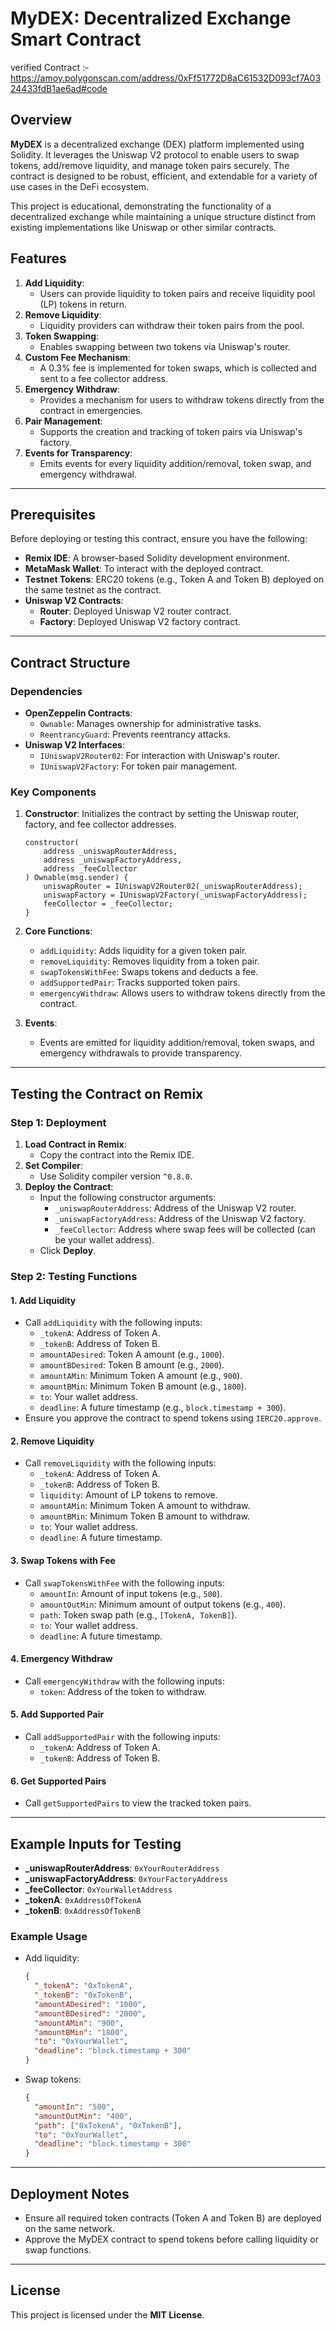 # MyDEX: Decentralized Exchange Smart Contract
verified Contract :- https://amoy.polygonscan.com/address/0xFf51772D8aC61532D093cf7A0324433fdB1ae6ad#code

## Overview
**MyDEX** is a decentralized exchange (DEX) platform implemented using Solidity. It leverages the Uniswap V2 protocol to enable users to swap tokens, add/remove liquidity, and manage token pairs securely. The contract is designed to be robust, efficient, and extendable for a variety of use cases in the DeFi ecosystem.

This project is educational, demonstrating the functionality of a decentralized exchange while maintaining a unique structure distinct from existing implementations like Uniswap or other similar contracts.

## Features
1. **Add Liquidity**: 
   - Users can provide liquidity to token pairs and receive liquidity pool (LP) tokens in return.
2. **Remove Liquidity**:
   - Liquidity providers can withdraw their token pairs from the pool.
3. **Token Swapping**:
   - Enables swapping between two tokens via Uniswap's router.
4. **Custom Fee Mechanism**:
   - A 0.3% fee is implemented for token swaps, which is collected and sent to a fee collector address.
5. **Emergency Withdraw**:
   - Provides a mechanism for users to withdraw tokens directly from the contract in emergencies.
6. **Pair Management**:
   - Supports the creation and tracking of token pairs via Uniswap's factory.
7. **Events for Transparency**:
   - Emits events for every liquidity addition/removal, token swap, and emergency withdrawal.

---

## Prerequisites
Before deploying or testing this contract, ensure you have the following:
- **Remix IDE**: A browser-based Solidity development environment.
- **MetaMask Wallet**: To interact with the deployed contract.
- **Testnet Tokens**: ERC20 tokens (e.g., Token A and Token B) deployed on the same testnet as the contract.
- **Uniswap V2 Contracts**:
  - **Router**: Deployed Uniswap V2 router contract.
  - **Factory**: Deployed Uniswap V2 factory contract.

---

## Contract Structure

### Dependencies
- **OpenZeppelin Contracts**:
  - `Ownable`: Manages ownership for administrative tasks.
  - `ReentrancyGuard`: Prevents reentrancy attacks.
- **Uniswap V2 Interfaces**:
  - `IUniswapV2Router02`: For interaction with Uniswap's router.
  - `IUniswapV2Factory`: For token pair management.

### Key Components
1. **Constructor**: 
   Initializes the contract by setting the Uniswap router, factory, and fee collector addresses.
   ```solidity
   constructor(
       address _uniswapRouterAddress,
       address _uniswapFactoryAddress,
       address _feeCollector
   ) Ownable(msg.sender) {
       uniswapRouter = IUniswapV2Router02(_uniswapRouterAddress);
       uniswapFactory = IUniswapV2Factory(_uniswapFactoryAddress);
       feeCollector = _feeCollector;
   }
   ```

2. **Core Functions**:
   - `addLiquidity`: Adds liquidity for a given token pair.
   - `removeLiquidity`: Removes liquidity from a token pair.
   - `swapTokensWithFee`: Swaps tokens and deducts a fee.
   - `addSupportedPair`: Tracks supported token pairs.
   - `emergencyWithdraw`: Allows users to withdraw tokens directly from the contract.

3. **Events**:
   - Events are emitted for liquidity addition/removal, token swaps, and emergency withdrawals to provide transparency.

---

## Testing the Contract on Remix

### Step 1: Deployment
1. **Load Contract in Remix**:
   - Copy the contract into the Remix IDE.
2. **Set Compiler**:
   - Use Solidity compiler version `^0.8.0`.
3. **Deploy the Contract**:
   - Input the following constructor arguments:
     - `_uniswapRouterAddress`: Address of the Uniswap V2 router.
     - `_uniswapFactoryAddress`: Address of the Uniswap V2 factory.
     - `_feeCollector`: Address where swap fees will be collected (can be your wallet address).
   - Click **Deploy**.

### Step 2: Testing Functions

#### 1. **Add Liquidity**
   - Call `addLiquidity` with the following inputs:
     - `_tokenA`: Address of Token A.
     - `_tokenB`: Address of Token B.
     - `amountADesired`: Token A amount (e.g., `1000`).
     - `amountBDesired`: Token B amount (e.g., `2000`).
     - `amountAMin`: Minimum Token A amount (e.g., `900`).
     - `amountBMin`: Minimum Token B amount (e.g., `1800`).
     - `to`: Your wallet address.
     - `deadline`: A future timestamp (e.g., `block.timestamp + 300`).
   - Ensure you approve the contract to spend tokens using `IERC20.approve`.

#### 2. **Remove Liquidity**
   - Call `removeLiquidity` with the following inputs:
     - `_tokenA`: Address of Token A.
     - `_tokenB`: Address of Token B.
     - `liquidity`: Amount of LP tokens to remove.
     - `amountAMin`: Minimum Token A amount to withdraw.
     - `amountBMin`: Minimum Token B amount to withdraw.
     - `to`: Your wallet address.
     - `deadline`: A future timestamp.

#### 3. **Swap Tokens with Fee**
   - Call `swapTokensWithFee` with the following inputs:
     - `amountIn`: Amount of input tokens (e.g., `500`).
     - `amountOutMin`: Minimum amount of output tokens (e.g., `400`).
     - `path`: Token swap path (e.g., `[TokenA, TokenB]`).
     - `to`: Your wallet address.
     - `deadline`: A future timestamp.

#### 4. **Emergency Withdraw**
   - Call `emergencyWithdraw` with the following inputs:
     - `token`: Address of the token to withdraw.

#### 5. **Add Supported Pair**
   - Call `addSupportedPair` with the following inputs:
     - `_tokenA`: Address of Token A.
     - `_tokenB`: Address of Token B.

#### 6. **Get Supported Pairs**
   - Call `getSupportedPairs` to view the tracked token pairs.

---

## Example Inputs for Testing
- **_uniswapRouterAddress**: `0xYourRouterAddress`
- **_uniswapFactoryAddress**: `0xYourFactoryAddress`
- **_feeCollector**: `0xYourWalletAddress`
- **_tokenA**: `0xAddressOfTokenA`
- **_tokenB**: `0xAddressOfTokenB`

### Example Usage
- Add liquidity:
  ```json
  {
    "_tokenA": "0xTokenA",
    "_tokenB": "0xTokenB",
    "amountADesired": "1000",
    "amountBDesired": "2000",
    "amountAMin": "900",
    "amountBMin": "1800",
    "to": "0xYourWallet",
    "deadline": "block.timestamp + 300"
  }
  ```

- Swap tokens:
  ```json
  {
    "amountIn": "500",
    "amountOutMin": "400",
    "path": ["0xTokenA", "0xTokenB"],
    "to": "0xYourWallet",
    "deadline": "block.timestamp + 300"
  }
  ```

---

## Deployment Notes
- Ensure all required token contracts (Token A and Token B) are deployed on the same network.
- Approve the MyDEX contract to spend tokens before calling liquidity or swap functions.

---

## License
This project is licensed under the **MIT License**.

